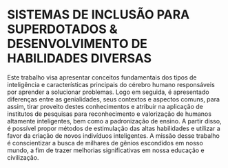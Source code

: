 # SISTEMAS DE INCLUSÃO PARA SUPERDOTADOS & DESENVOLVIMENTO DE HABILIDADES DIVERSAS

Este trabalho visa apresentar conceitos fundamentais dos tipos de inteligência e características principais do cérebro humano responsáveis por aprender a solucionar problemas. Logo em seguida, é apresentado diferenças entre as genialidades, seus contextos e aspectos comuns, para assim, tirar proveito destes conhecimentos e atribuir na aplicação de institutos de pesquisas para reconhecimento e valorização de humanos altamente inteligentes, bem como a padronização de ensino. A partir disso, é possível propor métodos de estimulação das altas habilidades e utilizar a favor da criação de novos indivíduos inteligentes. A missão desse trabalho é conscientizar a busca de milhares de gênios escondidos em nosso mundo, a fim de trazer melhorias significativas em nossa educação e civilização.
